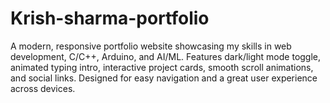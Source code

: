 # Krish-sharma-portfolio
A modern, responsive portfolio website showcasing my skills in web development, C/C++, Arduino, and AI/ML. Features dark/light mode toggle, animated typing intro, interactive project cards, smooth scroll animations, and social links. Designed for easy navigation and a great user experience across devices.
